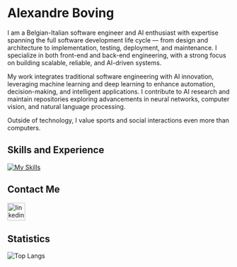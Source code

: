 # Alexandre Boving

I am a Belgian-Italian software engineer and AI enthusiast with expertise spanning the full software development life cycle — from design and architecture to implementation, testing, deployment, and maintenance. I specialize in both front-end and back-end engineering, with a strong focus on building scalable, reliable, and AI-driven systems.

My work integrates traditional software engineering with AI innovation, leveraging machine learning and deep learning to enhance automation, decision-making, and intelligent applications. I contribute to AI research and maintain repositories exploring advancements in neural networks, computer vision, and natural language processing.

Outside of technology, I value sports and social interactions even more than computers.

## Skills and Experience
[![My Skills](https://skillicons.dev/icons?i=js,ts,react,mysql,mongodb,py,java,c,matlab,git,github,docker,linux)](https://skillicons.dev)

## Contact Me

[<img src='https://skillicons.dev/icons?i=linkedin' alt='linkedin' height='40'>](https://www.linkedin.com/in/alexandre-boving-04422a1b6/)

## Statistics

![Top Langs](https://github-readme-stats.vercel.app/api/top-langs/?username=AlexBoving&layout=compact)
